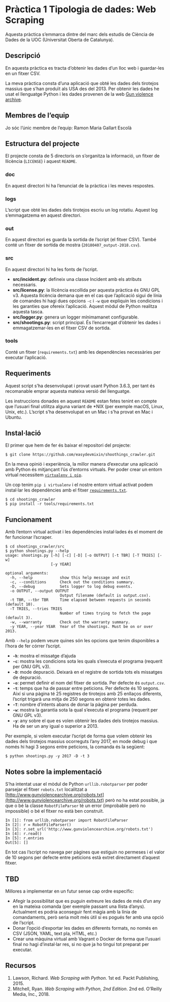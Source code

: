 # Pràctica 1 Tipologia de dades: Web Scraping

Aquesta pràctica s’emmarca dintre del marc dels estudis de Ciència de Dades de la UOC (Universitat Oberta de Catalunya).

##  Descripció

En aquesta pràctica es tracta d’obtenir les dades d’un lloc web i guardar-les en un fitxer CSV.

La meva pràctica consta d’una aplicació que obté les dades dels tirotejos massius que s’han produït als USA des del 2013. Per obtenir les dades he usat el llenguatge Python i les dades provenen de la web [Gun violence archive](http://www.gunviolencearchive.org/reports/mass-shooting).

## Membres de l’equip

Jo sóc l’únic membre de l’equip: Ramon Maria Gallart Escolà

## Estructura del projecte

El projecte consta de 5 directoris on s’organitza la informació, un fitxer de llicència (`LICENSE`)  i aquest `README`.

### doc

En aquest directori hi ha l’enunciat de la pràctica i les meves respostes.

### logs

L’script que obté les dades dels tirotejos escriu un log rotatiu. Aquest log s’emmagatzema en aquest directori.

### out

En aquest directori es guarda la sortida de l’script (el fitxer CSV). També conté un fitxer de sortida de mostra (`20180407_output-2018.csv`).

### src

En aquest directori hi ha les fonts de l’script.

- **src/incident.py**: defineix una classe Incident amb els atributs necessaris.
- **src/license.py**: la llicència escollida per aquesta pràctica és GNU GPL v3. Aquesta llicència demana que en el cas que l’aplicació sigui de línia de comandes hi hagi dues opcions `-c` i `-w` que expliquin les condicions i les garanties que ofereix l’aplicació. Aquest mòdul de Python realitza aquesta tasca.
- **src/logger.py**: genera un logger mínimamanet configurable.
- **src/shootings.py**: script principal. És l’encarregat d’obtenir les dades i emmagatzemar-les en el fitxer CSV de sortida.

### tools

Conté un fitxer (`requirements.txt`) amb les dependències necessàries per executar l’aplicació.

## Requeriments

Aquest script s’ha desenvolupat i provat usant Python 3.6.3, per tant és recomanable emprar aquesta mateixa versió del llenguatge.

Les instruccions donades en aquest `README` estan fetes tenint en compte que l’usuari final utilitza alguna variant de \*NIX (per exemple macOS, Linux, Unix, etc.). L’script s’ha desenvolupat en un Mac i s’ha provat en Mac i Ubuntu.

## Instal·lació

El primer que hem de fer és baixar el repositori del projecte:

	$ git clone https://github.com/easydevmixin/shoothings_crawler.git

En la meva opinió i experiència, la millor manera d’executar una aplicació amb Python és mitjançant l’ús d’entorns virtuals. Per poder crear un entorn virtual necessitem [`virtualenv i pip`](http://www.easydevmixin.com/2015/06/07/virtualenv-and-pip/).

Un cop tenim `pip i virtualenv` i el nostre entorn virtual activat podem instal·lar les dependències amb el fitxer [`requirements.txt`](http://www.easydevmixin.com/2015/06/19/creating-a-requirements-file/).

	$ cd shootings_crawler
	$ pip install -r tools/requirements.txt

## Funcionament

Amb l’entorn virtual activat i les dependències instal·lades és el moment de fer funcionar l’scraper.

	$ cd shootings_crawler/src
	$ python shootings.py --help
	usage: shootings.py [-h] [-c] [-D] [-o OUTPUT] [-t TBR] [-T TRIES] [-w]
	                    [-y YEAR]

	optional arguments:
	  -h, --help            show this help message and exit
	  -c, --conditions      Check out the conditions summary.
	  -D, --debug           Sets logger to log debug events.
	  -o OUTPUT, --output OUTPUT
	                        Output filename (default is output.csv).
	  -t TBR, --tbr TBR     Time elapsed between requests in seconds (default 10).
	  -T TRIES, --tries TRIES
	                        Number of times trying to fetch the page (default 3).
	  -w, --warranty        Check out the warranty summary.
	  -y YEAR, --year YEAR  Year of the shootings. Must be on or over 2013.

Amb `--help` podem veure quines són les opcions que tenim disponibles a l’hora de fer córrer l’script.

- **`-h`**: mostra el missatge d’ajuda
- **`-c`**: mostra les condicions sota les quals s’executa el programa (requerit per GNU GPL v3).
- **`-D`**: mode depuració. Deixarà en el registre de sortida tots els missatges de depuració.
- **`-o`**: permet definir el nom del fitxer de sortida. Per defecte és `output.csv`.
- **`-t`**: temps que ha de passar entre peticions. Per defecte és 10 segons. Així si una pàgina té 25 registres de tirotejos amb 25 enllaços diferents, l’script trigarà una mitja de 250 segons en obtenir totes les dades.
- **`-T`**: nombre d’intents abans de donar la pàgina per perduda.
- **`-w`**: mostra la garantia sota la qual s’executa el programa (requerit per GNU GPL v3).
- **`-y`**: any sobre el que es volen obtenir les dades dels tirotejos massius. Ha de ser un any igual o superior a 2013.

Per exemple, si volem executar l’script de forma que volem obtenir les dades dels tirotejos massius ocorreguts l’any 2017, en mode debug i que només hi hagi 3 segons entre peticions, la comanda és la següent:

	$ python shootings.py -y 2017 -D -t 3

## Notes sobre la implementació

S’ha intentat usar el mòdul de Python `urllib.robotparser` per poder parsejar el fitxer `robots.txt` localitzat a [http://www.gunviolencearchive.org/robots.txt](http://www.gunviolencearchive.org/robots.txt) però no ha estat possible, ja que o bé la classe `RobotFileParser` té un error (improbable però no impossible) o bé el fitxer no està ben construït.

	In [1]: from urllib.robotparser import RobotFileParser
	In [2]: r = RobotFileParser()
	In [3]: r.set_url('http://www.gunviolencearchive.org/robots.txt')
	In [4]: r.read()
	In [5]: r.entries
	Out[5]: []

En tot cas l’script no navega per pàgines que estiguin no permeses i el valor de 10 segons per defecte entre peticions està extret directament d’aquest fitxer.

## TBD

Millores a implementar en un futur sense cap ordre específic:

- Afegir la possibilitat que es puguin extreure les dades de més d’un any en la mateixa comanda (per exemple passant una llista d’anys). Actualment es podria aconseguir fent màgia amb la línia de comandaments, però seria molt més útil si es pogués fer amb una opció de l’script.
- Donar l’opció d’exportar les dades en diferents formats, no només en CSV (JSON, YAML, text pla, HTML, etc.)
- Crear una màquina virtual amb Vagrant o Docker de forma que l’usuari final no hagi d’instal·lar res, si no que ja ho tingui tot preparat per executar.

## Recursos

1. Lawson, Richard. *Web Scraping with Python*. 1st ed. Packt Publishing, 2015.
2. Mitchell, Ryan. *Web Scraping with Python, 2nd Edition*. 2nd ed. O’Reilly Media, Inc., 2018.
